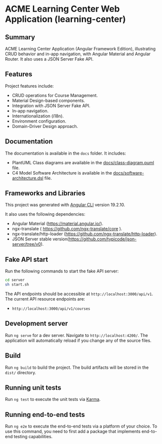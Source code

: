 # ACME Learning Center Web Application (learning-center)

## Summary

ACME Learning Center Application (Angular Framework Edition), illustrating CRUD behavior and in-app navigation, with Angular Material and Angular Router. It also uses a JSON Server Fake API.

## Features

Project features include:

- CRUD operations for Course Management.
- Material Design-based components.
- Integration with JSON Server Fake API.
- In-app navigation.
- Internationalization (i18n).
- Environment configuration.
- Domain-Driver Design approach.

## Documentation
The documentation is available in the `docs` folder. It includes:
- PlantUML Class diagrams are available in the [docs/class-diagram.puml](docs/class-diagram.puml) file.
- C4 Model Software Architecture is available in the [docs/software-architecture.dsl](docs/software-architecture.dsl) file.

## Frameworks and Libraries

This project was generated with [Angular CLI](https://github.com/angular/angular-cli) version 19.2.10.

It also uses the following dependencies:

- Angular Material (https://material.angular.io/).
- ngx-translate ( https://github.com/ngx-translate/core ).
- ngx-translate/http-loader (https://github.com/ngx-translate/http-loader).
- JSON Server stable version(https://github.com/typicode/json-server/tree/v0).

## Fake API start

Run the following commands to start the fake API server:

```bash
cd server
sh start.sh
```

The API endpoints should be accessible at `http://localhost:3000/api/v1`. The current API resource endpoints are:
- `http://localhost:3000/api/v1/courses`


## Development server

Run `ng serve` for a dev server. Navigate to `http://localhost:4200/`. The application will automatically reload if you change any of the source files.

## Build

Run `ng build` to build the project. The build artifacts will be stored in the `dist/` directory.

## Running unit tests

Run `ng test` to execute the unit tests via [Karma](https://karma-runner.github.io).

## Running end-to-end tests

Run `ng e2e` to execute the end-to-end tests via a platform of your choice. To use this command, you need to first add a package that implements end-to-end testing capabilities.
